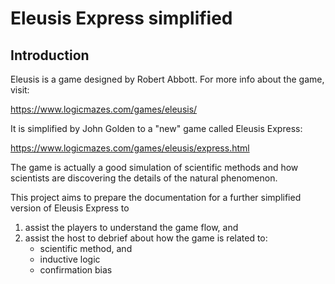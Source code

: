 # Eleusis Express simplified

## Introduction

Eleusis is a game designed by Robert Abbott. For more info about the game, visit:

https://www.logicmazes.com/games/eleusis/

It is simplified by John Golden to a "new" game called Eleusis Express:

https://www.logicmazes.com/games/eleusis/express.html

The game is actually a good simulation of scientific methods and how scientists are discovering the details of the natural phenomenon.

This project aims to prepare the documentation for a further simplified version of Eleusis Express to

1. assist the players to understand the game flow, and
2. assist the host to debrief about how the game is related to:
	- scientific method, and
 	- inductive logic
	- confirmation bias
